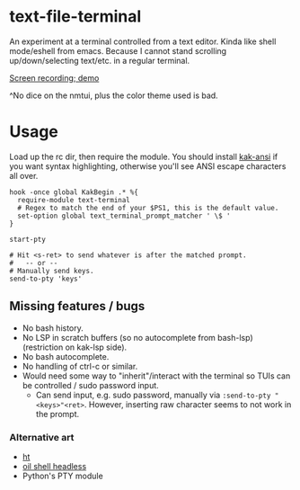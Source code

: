 # text-file-terminal

An experiment at a terminal controlled from a text editor. Kinda like shell mode/eshell from emacs. Because I cannot stand scrolling up/down/selecting text/etc. in a regular terminal.

[Screen recording; demo](https://github.com/user-attachments/assets/9485ec7d-14e4-440c-a0e4-a378c3af02ce)

^No dice on the nmtui, plus the color theme used is bad.

# Usage

Load up the rc dir, then require the module. You should install [kak-ansi](https://github.com/eraserhd/kak-ansi) if you want syntax highlighting, otherwise you'll see ANSI escape characters all over.

```kakscript
hook -once global KakBegin .* %{
  require-module text-terminal
  # Regex to match the end of your $PS1, this is the default value.
  set-option global text_terminal_prompt_matcher ' \$ '
}

start-pty

# Hit <s-ret> to send whatever is after the matched prompt.
#   -- or --
# Manually send keys.
send-to-pty 'keys'
```

## Missing features / bugs

- No bash history.
- No LSP in scratch buffers (so no autocomplete from bash-lsp) (restriction on kak-lsp side).
- No bash autocomplete.
- No handling of ctrl-c or similar.
- Would need some way to "inherit"/interact with the terminal so TUIs can be controlled / sudo password input.
  - Can send input, e.g. sudo password, manually via `:send-to-pty "<keys>"<ret>`. However, inserting raw character seems to not work in the prompt.

### Alternative art

- [ht](https://github.com/andyk/ht)
- [oil shell headless](https://www.oilshell.org/blog/2023/12/screencasts.html#headless-protocol-oils-web_shell)
- Python's PTY module
